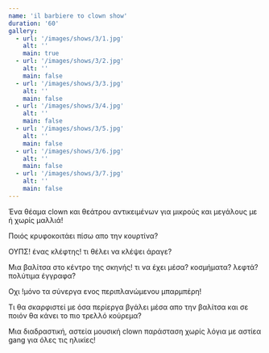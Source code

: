 ```yaml
---
name: 'il barbiere το clown show'
duration: '60'
gallery:
  - url: '/images/shows/3/1.jpg'
    alt: ''
    main: true
  - url: '/images/shows/3/2.jpg'
    alt: ''
    main: false
  - url: '/images/shows/3/3.jpg'
    alt: ''
    main: false
  - url: '/images/shows/3/4.jpg'
    alt: ''
    main: false
  - url: '/images/shows/3/5.jpg'
    alt: ''
    main: false
  - url: '/images/shows/3/6.jpg'
    alt: ''
    main: false
  - url: '/images/shows/3/7.jpg'
    alt: ''
    main: false
---
```


Ένα θέαμα clown και θεάτρου αντικειμένων για μικρούς και μεγάλους με ή χωρίς μαλλιά!

Ποιός κρυφοκοιτάει πίσω απο την κουρτίνα?

ΟΥΠΣ! ένας κλέφτης! τι θέλει να κλέψει άραγε?

Μια βαλίτσα στο κέντρο της σκηνής! τι να έχει μέσα?
κοσμήματα? λεφτά? πολύτιμα έγγραφα?

Οχι !μόνο τα σύνεργα ενος περιπλανώμενου μπαρμπέρη!

Τι θα σκαρφιστεί με όσα περίεργα βγάλει μέσα απο την βαλίτσα και σε ποιόν θα κάνει το πιο τρελλό κούρεμα?

Μια διαδραστική, αστεία μουσική clown παράσταση χωρίς λόγια με αστίεα gang για όλες τις ηλικίες!